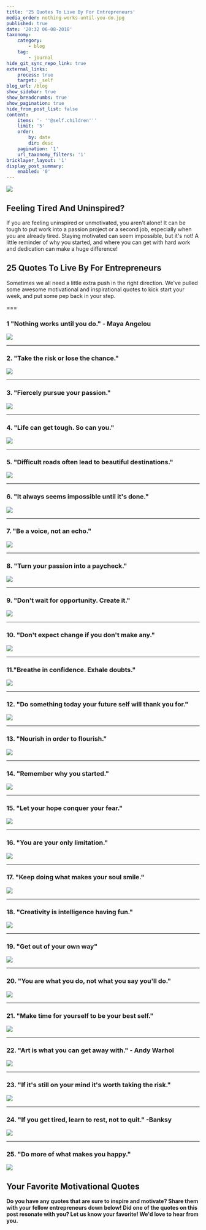 ```yaml
---
title: '25 Quotes To Live By For Entrepreneurs'
media_order: nothing-works-until-you-do.jpg
published: true
date: '20:32 06-08-2018'
taxonomy:
    category:
        - blog
    tag:
        - journal
hide_git_sync_repo_link: true
external_links:
    process: true
    target: _self
blog_url: /blog
show_sidebar: true
show_breadcrumbs: true
show_pagination: true
hide_from_post_list: false
content:
    items: '- ''@self.children'''
    limit: '5'
    order:
        by: date
        dir: desc
    pagination: '1'
    url_taxonomy_filters: '1'
bricklayer_layout: '1'
display_post_summary:
    enabled: '0'
---
```


[![](25-quotes.jpg)](https://blog.printaura.com/blog/blog-posts/25quotestoliveby)

## Feeling Tired And Uninspired?

If you are feeling uninspired or unmotivated, you aren't alone! It can be tough to put work into a passion project or a second job, especially when you are already tired. Staying motivated can seem impossible, but it's not! A little reminder of why you started, and where you can get with hard work and dedication can make a huge difference!

## 25 Quotes To Live By For Entrepreneurs

Sometimes we all need a little extra push in the right direction. We've pulled some awesome motivational and inspirational quotes to kick start your week, and put some pep back in your step.

===

### 1 "Nothing works until you do." - Maya Angelou
  
![](nothing-works-until-you-do.jpg)
    
<hr />

### 2. "Take the risk or lose the chance."

![](28.jpg)

<hr />

### 3. "Fiercely pursue your passion."

![](2.jpg)

<hr />

### 4. "Life can get tough. So can you."

![](27.jpg) 

<hr />

### 5. "Difficult roads often lead to beautiful destinations."

![](23.jpg)

<hr />

### 6. "It always seems impossible until it's done."

![](21.jpg)

<hr />

### 7. "Be a voice, not an echo."

![](20.jpg)

<hr />

### 8. "Turn your passion into a paycheck."

![](19.jpg)

<hr />

### 9. "Don't wait for opportunity. Create it."

![](18.jpg)

<hr />

### 10. "Don't expect change if you don't make any."

![](17.jpg)

<hr />

### 11."Breathe in confidence. Exhale doubts."

![](16.jpg)

<hr />

### 12. "Do something today your future self will thank you for."

![](15.jpg)

<hr />

### 13. "Nourish in order to flourish."

![](14.jpg)

<hr />

### 14. "Remember why you started."

![](24.jpg)

<hr />

### 15. "Let your hope conquer your fear."

![](13.jpg)

<hr />

### 16. "You are your only limitation."

![](12.jpg)

<hr />

### 17. "Keep doing what makes your soul smile."

![](11.jpg)

<hr />

### 18. "Creativity is intelligence having fun."

![](10.jpg)

<hr />

### 19. "Get out of your own way"

![](9.jpg)

<hr />

### 20. "You are what you do, not what you say you'll do."

![](8.jpg)

<hr />

### 21. "Make time for yourself to be your best self."

![](7.jpg)

<hr />

### 22. "Art is what you can get away with." - Andy Warhol

![](6.jpg)

<hr />

### 23. "If it's still on your mind it's worth taking the risk."

![](5.jpg)

<hr />

### 24. "If you get tired, learn to rest, not to quit." -Banksy

![](4.jpg)

<hr />

### 25. "Do more of what makes you happy."

![](3.jpg)

## Your Favorite Motivational Quotes
**Do you have any quotes that are sure to inspire and motivate? Share them with your fellow entrepreneurs down below! Did one of the quotes on this post resonate with you? Let us know your favorite! We'd love to hear from you.**
